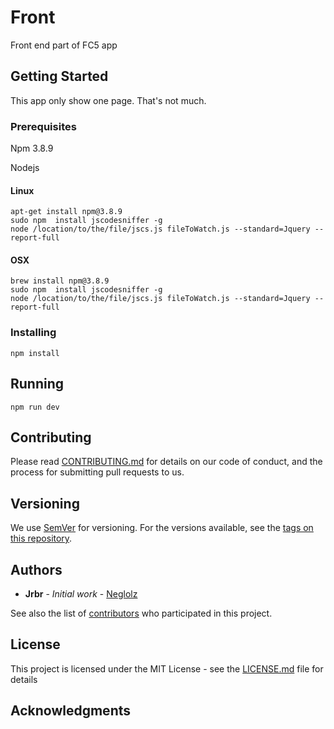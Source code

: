 # Front

Front end part of FC5 app

## Getting Started

This app only show one page. That's not much.

### Prerequisites

Npm 3.8.9

Nodejs 


#### Linux
```
apt-get install npm@3.8.9
sudo npm  install jscodesniffer -g
node /location/to/the/file/jscs.js fileToWatch.js --standard=Jquery --report-full
```
#### OSX
```
brew install npm@3.8.9
sudo npm  install jscodesniffer -g
node /location/to/the/file/jscs.js fileToWatch.js --standard=Jquery --report-full
```

### Installing

```
npm install
```

## Running 

```
npm run dev
```


## Contributing

Please read [CONTRIBUTING.md](https://gist.github.com/PurpleBooth/b24679402957c63ec426) for details on our code of conduct, and the process for submitting pull requests to us.

## Versioning

We use [SemVer](http://semver.org/) for versioning. For the versions available, see the [tags on this repository](https://github.com/your/project/tags). 

## Authors

* **Jrbr** - *Initial work* - [Neglolz](https://github.com/Neglolz)

See also the list of [contributors](https://github.com/Neglolz/Git_workflow/contributors) who participated in this project.

## License

This project is licensed under the MIT License - see the [LICENSE.md](LICENSE.md) file for details

## Acknowledgments


